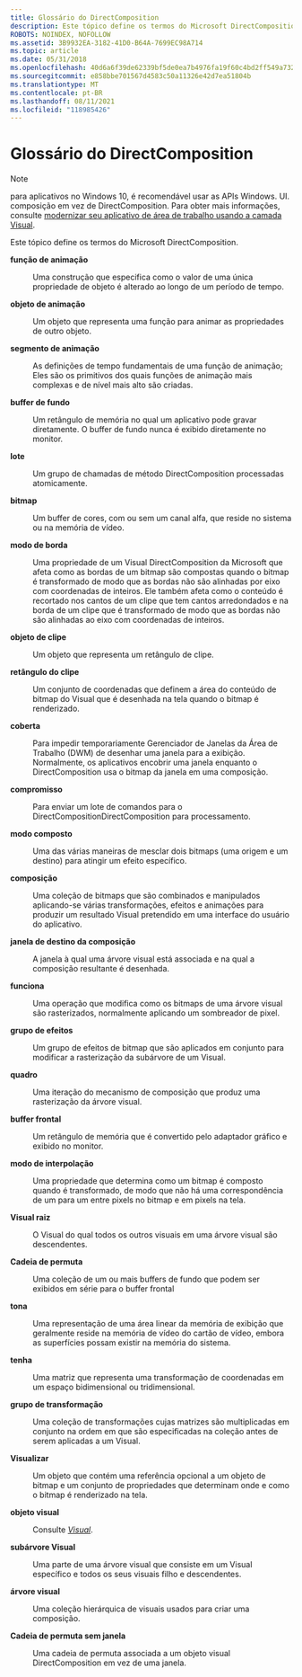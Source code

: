 ```yaml
---
title: Glossário do DirectComposition
description: Este tópico define os termos do Microsoft DirectComposition.
ROBOTS: NOINDEX, NOFOLLOW
ms.assetid: 3B9932EA-3182-41D0-B64A-7699EC98A714
ms.topic: article
ms.date: 05/31/2018
ms.openlocfilehash: 40d6a6f39de62339bf5de0ea7b4976fa19f60c4bd2ff549a732acee43d546256
ms.sourcegitcommit: e858bbe701567d4583c50a11326e42d7ea51804b
ms.translationtype: MT
ms.contentlocale: pt-BR
ms.lasthandoff: 08/11/2021
ms.locfileid: "118985426"
---
```

# <a name="directcomposition-glossary"></a>Glossário do DirectComposition

> [!NOTE]
> para aplicativos no Windows 10, é recomendável usar as APIs Windows. UI. composição em vez de DirectComposition. Para obter mais informações, consulte [modernizar seu aplicativo de área de trabalho usando a camada Visual](/windows/uwp/composition/visual-layer-in-desktop-apps).

Este tópico define os termos do Microsoft DirectComposition.

<dl> <dt>

<span id="directcomp_glossary_animation_function"></span><span id="DIRECTCOMP_GLOSSARY_ANIMATION_FUNCTION"></span>**função de animação**
</dt> <dd>

Uma construção que especifica como o valor de uma única propriedade de objeto é alterado ao longo de um período de tempo.

</dd> <dt>

<span id="directcomp_glossary_animation_object"></span><span id="DIRECTCOMP_GLOSSARY_ANIMATION_OBJECT"></span>**objeto de animação**
</dt> <dd>

Um objeto que representa uma função para animar as propriedades de outro objeto.

</dd> <dt>

<span id="directcomp_glossary_animation_primitive"></span><span id="DIRECTCOMP_GLOSSARY_ANIMATION_PRIMITIVE"></span>**segmento de animação**
</dt> <dd>

As definições de tempo fundamentais de uma função de animação; Eles são os primitivos dos quais funções de animação mais complexas e de nível mais alto são criadas.

</dd> <dt>

<span id="directcomp_glossary_back_buffer"></span><span id="DIRECTCOMP_GLOSSARY_BACK_BUFFER"></span>**buffer de fundo**
</dt> <dd>

Um retângulo de memória no qual um aplicativo pode gravar diretamente. O buffer de fundo nunca é exibido diretamente no monitor.

</dd> <dt>

<span id="directcomp_glossary_batch"></span><span id="DIRECTCOMP_GLOSSARY_BATCH"></span>**lote**
</dt> <dd>

Um grupo de chamadas de método DirectComposition processadas atomicamente.

</dd> <dt>

<span id="directcomp_glossary_bitmap"></span><span id="DIRECTCOMP_GLOSSARY_BITMAP"></span>**bitmap**
</dt> <dd>

Um buffer de cores, com ou sem um canal alfa, que reside no sistema ou na memória de vídeo.

</dd> <dt>

<span id="directcomp_glossary_border_mode"></span><span id="DIRECTCOMP_GLOSSARY_BORDER_MODE"></span>**modo de borda**
</dt> <dd>

Uma propriedade de um Visual DirectComposition da Microsoft que afeta como as bordas de um bitmap são compostas quando o bitmap é transformado de modo que as bordas não são alinhadas por eixo com coordenadas de inteiros. Ele também afeta como o conteúdo é recortado nos cantos de um clipe que tem cantos arredondados e na borda de um clipe que é transformado de modo que as bordas não são alinhadas ao eixo com coordenadas de inteiros.

</dd> <dt>

<span id="directcomp_glossary_clip_object"></span><span id="DIRECTCOMP_GLOSSARY_CLIP_OBJECT"></span>**objeto de clipe**
</dt> <dd>

Um objeto que representa um retângulo de clipe.

</dd> <dt>

<span id="directcomp_glossary_clip_rectangle"></span><span id="DIRECTCOMP_GLOSSARY_CLIP_RECTANGLE"></span>**retângulo do clipe**
</dt> <dd>

Um conjunto de coordenadas que definem a área do conteúdo de bitmap do Visual que é desenhada na tela quando o bitmap é renderizado.

</dd> <dt>

<span id="directcomp_glossary_cloak"></span><span id="DIRECTCOMP_GLOSSARY_CLOAK"></span>**coberta**
</dt> <dd>

Para impedir temporariamente Gerenciador de Janelas da Área de Trabalho (DWM) de desenhar uma janela para a exibição. Normalmente, os aplicativos encobrir uma janela enquanto o DirectComposition usa o bitmap da janela em uma composição.

</dd> <dt>

<span id="directcomp_glossary_commit"></span><span id="DIRECTCOMP_GLOSSARY_COMMIT"></span>**compromisso**
</dt> <dd>

Para enviar um lote de comandos para o DirectCompositionDirectComposition para processamento.

</dd> <dt>

<span id="directcomp_glossary_composite_mode"></span><span id="DIRECTCOMP_GLOSSARY_COMPOSITE_MODE"></span>**modo composto**
</dt> <dd>

Uma das várias maneiras de mesclar dois bitmaps (uma origem e um destino) para atingir um efeito específico.

</dd> <dt>

<span id="directcomp_glossary_composition"></span><span id="DIRECTCOMP_GLOSSARY_COMPOSITION"></span>**composição**
</dt> <dd>

Uma coleção de bitmaps que são combinados e manipulados aplicando-se várias transformações, efeitos e animações para produzir um resultado Visual pretendido em uma interface do usuário do aplicativo.

</dd> <dt>

<span id="directcomp_glossary_composition_target_window"></span><span id="DIRECTCOMP_GLOSSARY_COMPOSITION_TARGET_WINDOW"></span>**janela de destino da composição**
</dt> <dd>

A janela à qual uma árvore visual está associada e na qual a composição resultante é desenhada.

</dd> <dt>

<span id="directcomp_glossary_effect"></span><span id="DIRECTCOMP_GLOSSARY_EFFECT"></span>**funciona**
</dt> <dd>

Uma operação que modifica como os bitmaps de uma árvore visual são rasterizados, normalmente aplicando um sombreador de pixel.

</dd> <dt>

<span id="directcomp_glossary_effect_group"></span><span id="DIRECTCOMP_GLOSSARY_EFFECT_GROUP"></span>**grupo de efeitos**
</dt> <dd>

Um grupo de efeitos de bitmap que são aplicados em conjunto para modificar a rasterização da subárvore de um Visual.

</dd> <dt>

<span id="directcomp_glossary_frame"></span><span id="DIRECTCOMP_GLOSSARY_FRAME"></span>**quadro**
</dt> <dd>

Uma iteração do mecanismo de composição que produz uma rasterização da árvore visual.

</dd> <dt>

<span id="directcomp_glossary_front_buffer"></span><span id="DIRECTCOMP_GLOSSARY_FRONT_BUFFER"></span>**buffer frontal**
</dt> <dd>

Um retângulo de memória que é convertido pelo adaptador gráfico e exibido no monitor.

</dd> <dt>

<span id="directcomp_glossary_interpolation_mode"></span><span id="DIRECTCOMP_GLOSSARY_INTERPOLATION_MODE"></span>**modo de interpolação**
</dt> <dd>

Uma propriedade que determina como um bitmap é composto quando é transformado, de modo que não há uma correspondência de um para um entre pixels no bitmap e em pixels na tela.

</dd> <dt>

<span id="directcomp_glossary_root_visual"></span><span id="DIRECTCOMP_GLOSSARY_ROOT_VISUAL"></span>**Visual raiz**
</dt> <dd>

O Visual do qual todos os outros visuais em uma árvore visual são descendentes.

</dd> <dt>

<span id="directcomp_glossary_swap_chain"></span><span id="DIRECTCOMP_GLOSSARY_SWAP_CHAIN"></span>**Cadeia de permuta**
</dt> <dd>

Uma coleção de um ou mais buffers de fundo que podem ser exibidos em série para o buffer frontal

</dd> <dt>

<span id="directcomp_glossary_surface"></span><span id="DIRECTCOMP_GLOSSARY_SURFACE"></span>**tona**
</dt> <dd>

Uma representação de uma área linear da memória de exibição que geralmente reside na memória de vídeo do cartão de vídeo, embora as superfícies possam existir na memória do sistema.

</dd> <dt>

<span id="directcomp_glossary_transform"></span><span id="DIRECTCOMP_GLOSSARY_TRANSFORM"></span>**tenha**
</dt> <dd>

Uma matriz que representa uma transformação de coordenadas em um espaço bidimensional ou tridimensional.

</dd> <dt>

<span id="directcomp_glossary_transform_group"></span><span id="DIRECTCOMP_GLOSSARY_TRANSFORM_GROUP"></span>**grupo de transformação**
</dt> <dd>

Uma coleção de transformações cujas matrizes são multiplicadas em conjunto na ordem em que são especificadas na coleção antes de serem aplicadas a um Visual.

</dd> <dt>

<span id="directcomp_glossary_visual"></span><span id="DIRECTCOMP_GLOSSARY_VISUAL"></span>**Visualizar**
</dt> <dd>

Um objeto que contém uma referência opcional a um objeto de bitmap e um conjunto de propriedades que determinam onde e como o bitmap é renderizado na tela.

</dd> <dt>

<span id="directcomp_glossary_visual_object"></span><span id="DIRECTCOMP_GLOSSARY_VISUAL_OBJECT"></span>**objeto visual**
</dt> <dd>

Consulte [*Visual*](/windows).

</dd> <dt>

<span id="directcomp_glossary_visual_subtree"></span><span id="DIRECTCOMP_GLOSSARY_VISUAL_SUBTREE"></span>**subárvore Visual**
</dt> <dd>

Uma parte de uma árvore visual que consiste em um Visual específico e todos os seus visuais filho e descendentes.

</dd> <dt>

<span id="directcomp_glossary_visual_tree"></span><span id="DIRECTCOMP_GLOSSARY_VISUAL_TREE"></span>**árvore visual**
</dt> <dd>

Uma coleção hierárquica de visuais usados para criar uma composição.

</dd> <dt>

<span id="directcomp_glossary_windowless_swap_chain"></span><span id="DIRECTCOMP_GLOSSARY_WINDOWLESS_SWAP_CHAIN"></span>**Cadeia de permuta sem janela**
</dt> <dd>

Uma cadeia de permuta associada a um objeto visual DirectComposition em vez de uma janela.

</dd> </dl>

 

 